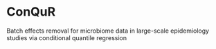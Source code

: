 # ConQuR
 Batch effects removal for microbiome data in large-scale epidemiology studies via conditional quantile regression
